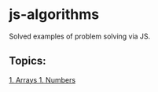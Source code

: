 # js-algorithms

Solved examples of problem solving via JS.

<h2>Topics:</h2>

<a href="./array"> 1. Arrays </a>
<a href="./number"> 1. Numbers </a>
